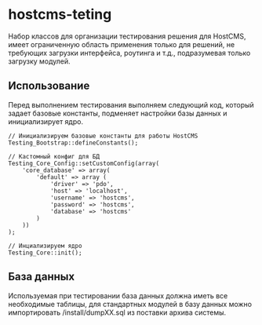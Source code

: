 # hostcms-teting

Набор классов для организации тестирования решения для HostCMS, имеет ограниченную область применения только для решений, не требующих загрузки интерфейса, роутинга и т.д., подразумевая только загрузку модулей.

## Использование

Перед выполнением тестирования выполняем следующий код, который задает базовые константы, подменяет настройки базы данных и инициализирует ядро.

```
// Инициализируем базовые константы для работы HostCMS
Testing_Bootstrap::defineConstants();

// Кастомный конфиг для БД
Testing_Core_Config::setCustomConfig(array(
	'core_database' => array(
		'default' => array (
			'driver' => 'pdo',
			'host' => 'localhost',
			'username' => 'hostcms',
			'password' => 'hostcms',
			'database' => 'hostcms'
		)
	))
);

// Инциализируем ядро
Testing_Core::init();
```

## База данных

Используемая при тестировании база данных должна иметь все необходимые таблицы, для стандартных модулей в базу данных можно импортировать /install/dumpXX.sql из поставки архива системы.